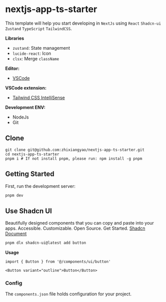# nextjs-app-ts-starter

This template will help you start developing in `NextJs` using `React` `Shadcn-ui` `Zustand` `TypeScript` `TailwindCSS`.

**Libraries**

- `zustand`: State management
- `lucide-react`: Icon
- `clsx`: Merge `className`

**Editor:**

- [VSCode](https://code.visualstudio.com/)

**VSCode extension:**

- [Tailwind CSS IntelliSense](https://marketplace.visualstudio.com/items?itemName=bradlc.vscode-tailwindcss)

**Development ENV:**

- NodeJs
- Git

## Clone

```shell
git clone git@github.com:zhixiangyao/nextjs-app-ts-starter.git
cd nextjs-app-ts-starter
pnpm i # If not install pnpm, please run: npm install -g pnpm
```

## Getting Started

First, run the development server:

```bash
pnpm dev
```

## Use Shadcn UI

Beautifully designed components that you can copy and paste into your apps. Accessible. Customizable. Open Source. Get Started. [Shadcn Document](https://ui.shadcn.com)

```bash
pnpm dlx shadcn-ui@latest add button
```

**Usage**

```tsx
import { Button } from '@/components/ui/button'
```

```tsx
<Button variant="outline">Button</Button>
```

### Config

The `components.json` file holds configuration for your project.
